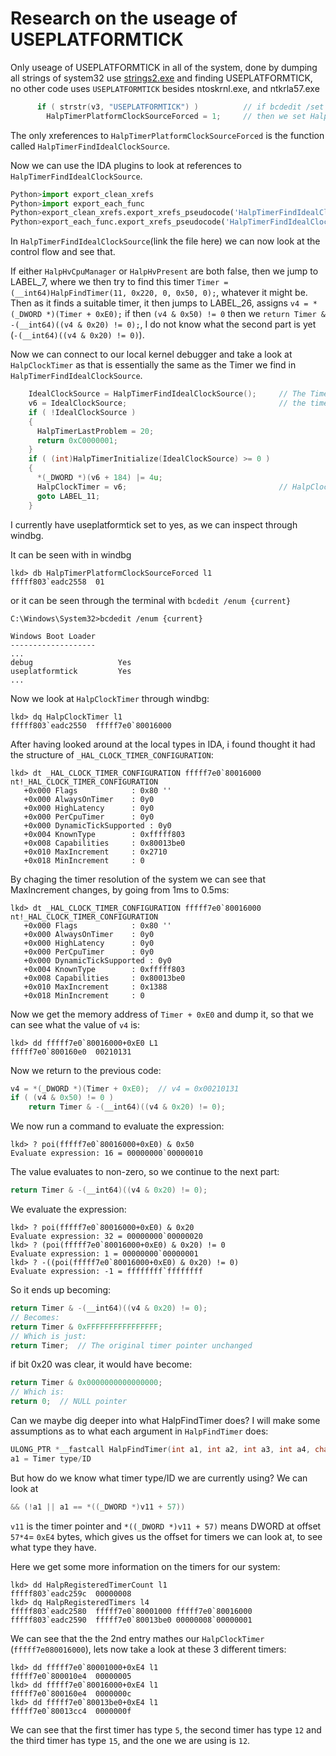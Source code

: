 # Research on the useage of USEPLATFORMTICK

Only useage of USEPLATFORMTICK in all of the system, done by dumping all strings of system32 use [strings2.exe](https://github.com/glmcdona/strings2) and finding USEPLATFORMTICK, no other code uses `USEPLATFORMTICK` besides ntoskrnl.exe, and ntkrla57.exe

```c
      if ( strstr(v3, "USEPLATFORMTICK") )          // if bcdedit /set USEPLATFORMTICK yes
        HalpTimerPlatformClockSourceForced = 1;     // then we set HalpTimerPlatformClockSourceForced = 1, now we can look for references for HalpTimerPlatformClockSourceForced
```

The only xreferences to `HalpTimerPlatformClockSourceForced` is the function called `HalpTimerFindIdealClockSource`.

Now we can use the IDA plugins to look at references to `HalpTimerFindIdealClockSource`.

```py
Python>import export_clean_xrefs
Python>import export_each_func
Python>export_clean_xrefs.export_xrefs_pseudocode('HalpTimerFindIdealClockSource', max_depth=10)
Python>export_each_func.export_xrefs_pseudocode('HalpTimerFindIdealClockSource', max_depth=10)
```

In `HalpTimerFindIdealClockSource`(link the file here) we can now look at the control flow and see that.

If either `HalpHvCpuManager` or `HalpHvPresent` are both false, then we jump to LABEL_7, where we then try to find this timer `Timer = (__int64)HalpFindTimer(11, 0x220, 0, 0x50, 0);`, whatever it might be. Then as it finds a suitable timer, it then jumps to LABEL_26, assigns `v4 = *(_DWORD *)(Timer + 0xE0);` if then `(v4 & 0x50) != 0` then we `return Timer & -(__int64)((v4 & 0x20) != 0);`, I do not know what the second part is yet (`-(__int64)((v4 & 0x20) != 0)`).

Now we can connect to our local kernel debugger and take a look at `HalpClockTimer` as that is essentially the same as the Timer we find in `HalpTimerFindIdealClockSource`.

```c
    IdealClockSource = HalpTimerFindIdealClockSource();     // The Timer we get from HalpTimerFindIdealClockSource()
    v6 = IdealClockSource;                                  // the timer we found gets assigned to v6
    if ( !IdealClockSource )
    {
      HalpTimerLastProblem = 20;
      return 0xC0000001;
    }
    if ( (int)HalpTimerInitialize(IdealClockSource) >= 0 )
    {
      *(_DWORD *)(v6 + 184) |= 4u;
      HalpClockTimer = v6;                                  // HalpClockTimer is now set to the timer we found
      goto LABEL_11;
    }
```
I currently have useplatformtick set to yes, as we can inspect through windbg.

It can be seen with in windbg
```
lkd> db HalpTimerPlatformClockSourceForced l1
fffff803`eadc2558  01    
```
or it can be seen through the terminal with `bcdedit /enum {current}`
```
C:\Windows\System32>bcdedit /enum {current}

Windows Boot Loader
-------------------
...
debug                   Yes
useplatformtick         Yes
...
```

Now we look at `HalpClockTimer` through windbg:
```
lkd> dq HalpClockTimer l1
fffff803`eadc2550  fffff7e0`80016000
```

After having looked around at the local types in IDA, i found thought it had the structure of `_HAL_CLOCK_TIMER_CONFIGURATION`:

```
lkd> dt _HAL_CLOCK_TIMER_CONFIGURATION fffff7e0`80016000
nt!_HAL_CLOCK_TIMER_CONFIGURATION
   +0x000 Flags            : 0x80 ''
   +0x000 AlwaysOnTimer    : 0y0
   +0x000 HighLatency      : 0y0
   +0x000 PerCpuTimer      : 0y0
   +0x000 DynamicTickSupported : 0y0
   +0x004 KnownType        : 0xfffff803
   +0x008 Capabilities     : 0x80013be0
   +0x010 MaxIncrement     : 0x2710
   +0x018 MinIncrement     : 0
```

By chaging the timer resolution of the system we can see that MaxIncrement changes, by going from 1ms to 0.5ms:
```
lkd> dt _HAL_CLOCK_TIMER_CONFIGURATION fffff7e0`80016000
nt!_HAL_CLOCK_TIMER_CONFIGURATION
   +0x000 Flags            : 0x80 ''
   +0x000 AlwaysOnTimer    : 0y0
   +0x000 HighLatency      : 0y0
   +0x000 PerCpuTimer      : 0y0
   +0x000 DynamicTickSupported : 0y0
   +0x004 KnownType        : 0xfffff803
   +0x008 Capabilities     : 0x80013be0
   +0x010 MaxIncrement     : 0x1388
   +0x018 MinIncrement     : 0
```

Now we get the memory address of `Timer + 0xE0` and dump it, so that we can see what the value of `v4` is:
```
lkd> dd fffff7e0`80016000+0xE0 L1
fffff7e0`800160e0  00210131
```

Now we return to the previous code:
```c
v4 = *(_DWORD *)(Timer + 0xE0);  // v4 = 0x00210131
if ( (v4 & 0x50) != 0 )
    return Timer & -(__int64)((v4 & 0x20) != 0);
```

We now run a command to evaluate the expression:
```
lkd> ? poi(fffff7e0`80016000+0xE0) & 0x50
Evaluate expression: 16 = 00000000`00000010
```

The value evaluates to non-zero, so we continue to the next part:
```c
return Timer & -(__int64)((v4 & 0x20) != 0);
```

We evaluate the expression:
```
lkd> ? poi(fffff7e0`80016000+0xE0) & 0x20
Evaluate expression: 32 = 00000000`00000020
lkd> ? (poi(fffff7e0`80016000+0xE0) & 0x20) != 0
Evaluate expression: 1 = 00000000`00000001
lkd> ? -((poi(fffff7e0`80016000+0xE0) & 0x20) != 0)
Evaluate expression: -1 = ffffffff`ffffffff
```

So it ends up becoming:
```c
return Timer & -(__int64)((v4 & 0x20) != 0);
// Becomes:
return Timer & 0xFFFFFFFFFFFFFFFF;
// Which is just:
return Timer;  // The original timer pointer unchanged
```
if bit 0x20 was clear, it would have become:
```c
return Timer & 0x0000000000000000;
// Which is:
return 0;  // NULL pointer
```

Can we maybe dig deeper into what HalpFindTimer does?
I will make some assumptions as to what each argument in `HalpFindTimer` does:
```c
ULONG_PTR *__fastcall HalpFindTimer(int a1, int a2, int a3, int a4, char a5)
a1 = Timer type/ID
```

But how do we know what timer type/ID we are currently using?
We can look at
```c
&& (!a1 || a1 == *((_DWORD *)v11 + 57))
```
`v11` is the timer pointer and `*((_DWORD *)v11 + 57)`  means DWORD at offset `57*4`= `0xE4` bytes, which gives us the offset for timers we can look at, to see what type they have.

Here we get some more information on the timers for our system:
```
lkd> dd HalpRegisteredTimerCount l1
fffff803`eadc259c  00000008
lkd> dq HalpRegisteredTimers l4
fffff803`eadc2580  fffff7e0`80001000 fffff7e0`80016000
fffff803`eadc2590  fffff7e0`80013be0 00000008`00000001
```
We can see that the the 2nd entry mathes our `HalpClockTimer` (`fffff7e080016000`), lets now take a look at these 3 different timers:
```
lkd> dd fffff7e0`80001000+0xE4 l1
fffff7e0`800010e4  00000005
lkd> dd fffff7e0`80016000+0xE4 l1
fffff7e0`800160e4  0000000c
lkd> dd fffff7e0`80013be0+0xE4 l1
fffff7e0`80013cc4  0000000f
```
We can see that the first timer has type `5`, the second timer has type `12` and the third timer has type `15`, and the one we are using is `12`.

